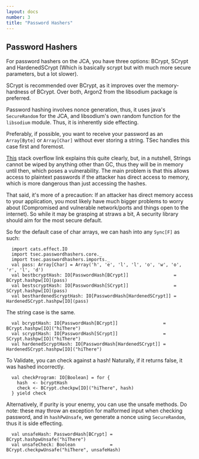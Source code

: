 ```yaml
---
layout: docs
number: 3
title: "Password Hashers"
---
```


## Password Hashers

For password hashers on the JCA, you have three options: BCrypt, SCrypt and HardenedSCrypt 
(Which is basically scrypt but with much more secure parameters, but a lot slower).

SCrypt is recommended over BCrypt, as it improves over the memory-hardness of BCrypt. Over both,
Argon2 from the libsodium package is preferred.

Password hashing involves nonce generation, thus, it uses java's `SecureRandom` for the JCA, and 
libsodium's own random function for the `libsodium` module. Thus,
it is inherently side effecting. 

Preferably, if possible, you want to receive your password as an `Array[Byte]` or
`Array[Char]` without ever storing a string. TSec handles this case first and foremost.

[This](https://stackoverflow.com/questions/8881291/why-is-char-preferred-over-string-for-passwords) stack overflow
link explains this quite clearly, but, in a nutshell, Strings cannot be wiped by anything other than GC, thus they will
be in memory until then, which poses a vulnerability. The main problem is that this allows access to plaintext passwords
if the attacker has direct access to memory, which is more dangerous than just accessing the hashes.

That said, it's more of a precaution: If an attacker has direct memory access to your application, you most likely
have much bigger problems to worry about (Compromised and vulnerable network/ports and things open to the internet). 
So while it may be grasping at straws a bit, A security library should aim for the most secure default.

So for the default case of char arrays, we can hash into any `Sync[F]` as such:

```tut:silent
  import cats.effect.IO
  import tsec.passwordhashers.core._
  import tsec.passwordhashers.imports._
  val pass: Array[Char] = Array('h', 'e', 'l', 'l', 'o', 'w', 'o', 'r', 'l', 'd')
  val bestbcryptHash: IO[PasswordHash[BCrypt]]                 = BCrypt.hashpw[IO](pass)
  val bestscryptHash: IO[PasswordHash[SCrypt]]                 = SCrypt.hashpw[IO](pass)
  val besthardenedScryptHash: IO[PasswordHash[HardenedSCrypt]] = HardenedSCrypt.hashpw[IO](pass)
```

The string case is the same.
```tut:silent
  val bcryptHash: IO[PasswordHash[BCrypt]]                 = BCrypt.hashpw[IO]("hiThere")
  val scryptHash: IO[PasswordHash[SCrypt]]                 = SCrypt.hashpw[IO]("hiThere")
  val hardenedScryptHash: IO[PasswordHash[HardenedSCrypt]] = HardenedSCrypt.hashpw[IO]("hiThere")
```

To Validate, you can check against a hash! Naturally, if it returns false, it was hashed incorrectly.

```tut:silent
  val checkProgram: IO[Boolean] = for {
    hash  <- bcryptHash
    check <- BCrypt.checkpw[IO]("hiThere", hash)
  } yield check
```

Alternatively, if purity is your enemy, you can use the unsafe methods. Do note: 
these may throw an exception for malformed input when checking password, and in `hashPwUnsafe`, we generate
a nonce using `SecureRandom`, thus it is side effecting.

```tut:silent
  val unsafeHash: PasswordHash[BCrypt] = BCrypt.hashpwUnsafe("hiThere")
  val unsafeCheck: Boolean             = BCrypt.checkpwUnsafe("hiThere", unsafeHash)
```
